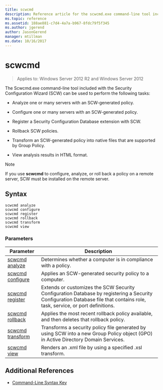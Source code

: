 ```yaml
---
title: scwcmd
description: Reference article for the scwcmd.exe command-line tool included with the Security Configuration Wizard (SCW).
ms.topic: reference
ms.assetid: 188ae881-c7d4-4a7a-b967-8fdc79f5f345
ms.author: jgerend
author: JasonGerend
manager: mtillman
ms.date: 10/16/2017
---
```


# scwcmd

> Applies to: Windows Server 2012 R2 and Windows Server 2012

The Scwcmd.exe command-line tool included with the Security Configuration Wizard (SCW) can be used to perform the following tasks:

- Analyze one or many servers with an SCW-generated policy.

- Configure one or many servers with an SCW-generated policy.

- Register a Security Configuration Database extension with SCW.

- Rollback SCW policies.

- Transform an SCW-generated policy into native files that are supported by Group Policy.

- View analysis results in HTML format.

> [!NOTE]
> If you use **scwcmd** to configure, analyze, or roll back a policy on a remote server, SCW must be installed on the remote server.

## Syntax

```
scwcmd analyze
scwcmd configure
scwcmd register
scwcmd rollback
scwcmd transform
scwcmd view
```

### Parameters

| Parameter | Description |
|--|--|
| [scwcmd analyze](scwcmd-analyze.md) | Determines whether a computer is in compliance with a policy. |
| [scwcmd configure](scwcmd-configure.md) | Applies an SCW-generated security policy to a computer.|
| [scwcmd register](scwcmd-register.md) | Extends or customizes the SCW Security Configuration Database by registering a Security Configuration Database file that contains role, task, service, or port definitions. |
| [scwcmd rollback](scwcmd-rollback.md) | Applies the most recent rollback policy available, and then deletes that rollback policy. |
| [scwcmd transform](scwcmd-transform.md) | Transforms a security policy file generated by using SCW into a new Group Policy object (GPO) in Active Directory Domain Services. |
| [scwcmd view](scwcmd-view.md) | Renders an .xml file by using a specified .xsl transform. |

## Additional References

- [Command-Line Syntax Key](command-line-syntax-key.md)
